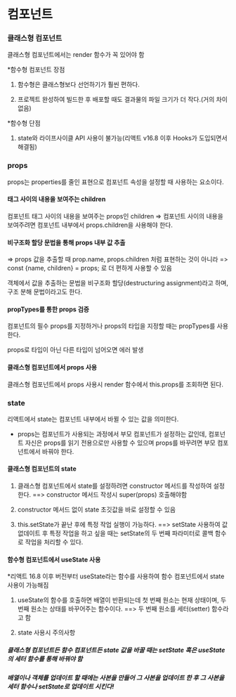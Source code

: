 # 컴포넌트

### 클래스형 컴포넌트

클래스형 컴포넌트에서는 render 함수가 꼭 있어야 함

\*함수형 컴포넌트 장점

1. 함수형은 클래스형보다 선언하기가 훨씬 편하다.

2. 프로젝트 완성하여 빌드한 후 배포할 때도 결과물의 파일 크기가 더 작다.(거의 차이 없음)

\*함수형 단점

1. state와 라이프사이클 API 사용이 불가능(리액트 v16.8 이후 Hooks가 도입되면서 해결됨)

### props

props는 properties를 줄인 표현으로 컴포넌트 속성을 설정할 때 사용하는 요소이다.

#### 태그 사이의 내용을 보여주는 children

컴포넌트 태그 사이의 내용을 보여주는 props인 children
=> 컴포넌트 사이의 내용을 보여주려면 컴포넌트 내부에서 props.children을 사용해야 한다.

#### 비구조화 할당 문법을 통해 props 내부 값 추출

=> props 값을 추출할 때 prop.name, props.children 처럼 표현하는 것이 아니라
=> const {name, children} = props; 로 더 편하게 사용할 수 있음

객체에서 값을 추출하는 문법을 비구조화 할당(destructuring assignment)라고 하며, 구조 분해 문법이라고도 한다.

#### propTypes를 통한 props 검증

컴포넌트의 필수 props를 지정하거나 props의 타입을 지정할 때는 propTypes를 사용한다.

props로 타입이 아닌 다른 타입이 넘어오면 에러 발생

#### 클래스형 컴포넌트에서 props 사용

클래스형 컴포넌트에서 props 사용시 render 함수에서 this.props를 조회하면 된다.

### state

리액트에서 state는 컴포넌트 내부에서 바뀔 수 있는 값을 의미한다.

- props는 컴포넌트가 사용되는 과정에서 부모 컴포넌트가 설정하는 값인데, 컴포넌트 자신은 props를 읽기 전용으로만 사용할 수 있으며 props를 바꾸려면 부모 컴포넌트에서 바꿔야 한다.

#### 클래스형 컴포넌트의 state

1. 클래스형 컴포넌트에서 state를 설정하려면 constructor 메서드를 작성하여 설정한다.
   ==> constructor 메서드 작성시 super(props) 호출해야함

2. constructor 메서드 없이 state 초깃값을 바로 설정할 수 있음

3. this.setState가 끝난 후에 특정 작업 실행이 가능하다.
   ==> setState 사용하여 값 없데이트 후 특정 작업을 하고 싶을 때는 setState의 두 번째 파라미터로 콜백 함수로 작업을 처리할 수 있다.

#### 함수형 컴포넌트에서 useState 사용

\*리액트 16.8 이후 버전부터 useState라는 함수를 사용하여 함수 컴포넌트에서 state 사용이 가능해짐

1. useState의 함수를 호출하면 배열이 반환되는데 첫 번째 원소는 현재 상태이며, 두 번째 원소는 상태를 바꾸어주는 함수이다.
   ==> 두 번째 원소를 세터(setter) 함수라고 함

2. state 사용시 주의사항

##### 클래스형 컴포넌트든 함수 컴포넌트든 state 값을 바꿀 때는 setState 혹은 useState의 세터 함수를 통해 바꿔야 함

##### 배열이나 객체를 업데이트 할 때에는 사본을 만들어 그 사본을 업데이트 한 후 그 사본을 세터 함수나 setState로 업데이트 시킨다!
